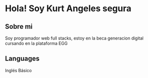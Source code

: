 # Hola! Soy Kurt Angeles segura

## Sobre mi
Soy programador web full stacks, estoy en la beca generacion digital cursando en la plataforma EGG

## Languages
Inglés Básico

